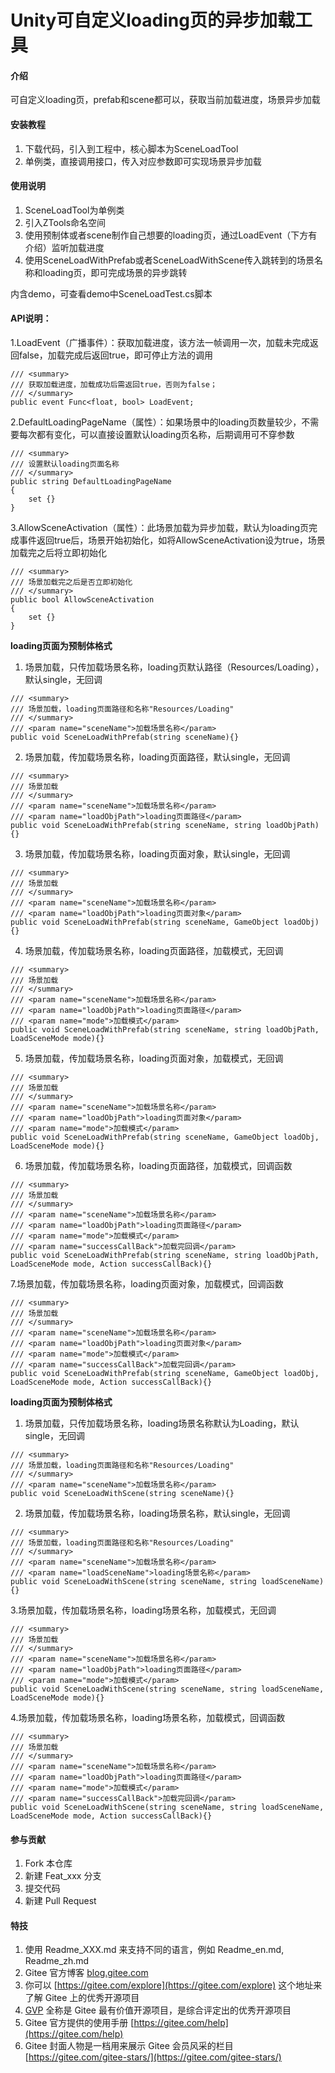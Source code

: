 # Unity可自定义loading页的异步加载工具

#### 介绍
可自定义loading页，prefab和scene都可以，获取当前加载进度，场景异步加载


#### 安装教程

1.  下载代码，引入到工程中，核心脚本为SceneLoadTool
2.  单例类，直接调用接口，传入对应参数即可实现场景异步加载

#### 使用说明
1.  SceneLoadTool为单例类
2.  引入ZTools命名空间
3.  使用预制体或者scene制作自己想要的loading页，通过LoadEvent（下方有介绍）监听加载进度
4.  使用SceneLoadWithPrefab或者SceneLoadWithScene传入跳转到的场景名称和loading页，即可完成场景的异步跳转

内含demo，可查看demo中SceneLoadTest.cs脚本
#### API说明：

1.LoadEvent（广播事件）：获取加载进度，该方法一帧调用一次，加载未完成返回false，加载完成后返回true，即可停止方法的调用

```
/// <summary>
/// 获取加载进度，加载成功后需返回true，否则为false；
/// </summary>
public event Func<float, bool> LoadEvent;
```
2.DefaultLoadingPageName（属性）：如果场景中的loading页数量较少，不需要每次都有变化，可以直接设置默认loading页名称，后期调用可不穿参数

```
/// <summary>
/// 设置默认loading页面名称
/// </summary>
public string DefaultLoadingPageName
{
    set {}
}
```
3.AllowSceneActivation（属性）：此场景加载为异步加载，默认为loading页完成事件返回true后，场景开始初始化，如将AllowSceneActivation设为true，场景加载完之后将立即初始化

```
/// <summary>
/// 场景加载完之后是否立即初始化
/// </summary>
public bool AllowSceneActivation
{
    set {}
}
```



 **loading页面为预制体格式** 
1. 场景加载，只传加载场景名称，loading页默认路径（Resources/Loading），默认single，无回调
```
/// <summary>
/// 场景加载，loading页面路径和名称"Resources/Loading"
/// </summary>
/// <param name="sceneName">加载场景名称</param>
public void SceneLoadWithPrefab(string sceneName){}
```

2.  场景加载，传加载场景名称，loading页面路径，默认single，无回调
```
/// <summary>
/// 场景加载
/// </summary>
/// <param name="sceneName">加载场景名称</param>
/// <param name="loadObjPath">loading页面路径</param>
public void SceneLoadWithPrefab(string sceneName, string loadObjPath){}
```

3.  场景加载，传加载场景名称，loading页面对象，默认single，无回调
```
/// <summary>
/// 场景加载
/// </summary>
/// <param name="sceneName">加载场景名称</param>
/// <param name="loadObjPath">loading页面对象</param>
public void SceneLoadWithPrefab(string sceneName, GameObject loadObj){}
```

4. 场景加载，传加载场景名称，loading页面路径，加载模式，无回调
```
/// <summary>
/// 场景加载
/// </summary>
/// <param name="sceneName">加载场景名称</param>
/// <param name="loadObjPath">loading页面路径</param>
/// <param name="mode">加载模式</param>
public void SceneLoadWithPrefab(string sceneName, string loadObjPath, LoadSceneMode mode){}
```

5. 场景加载，传加载场景名称，loading页面对象，加载模式，无回调
```
/// <summary>
/// 场景加载
/// </summary>
/// <param name="sceneName">加载场景名称</param>
/// <param name="loadObjPath">loading页面对象</param>
/// <param name="mode">加载模式</param>
public void SceneLoadWithPrefab(string sceneName, GameObject loadObj, LoadSceneMode mode){}
```

6. 场景加载，传加载场景名称，loading页面路径，加载模式，回调函数
```
/// <summary>
/// 场景加载
/// </summary>
/// <param name="sceneName">加载场景名称</param>
/// <param name="loadObjPath">loading页面路径</param>
/// <param name="mode">加载模式</param>
/// <param name="successCallBack">加载完回调</param>
public void SceneLoadWithPrefab(string sceneName, string loadObjPath, LoadSceneMode mode, Action successCallBack){}
```

7.场景加载，传加载场景名称，loading页面对象，加载模式，回调函数
```
/// <summary>
/// 场景加载
/// </summary>
/// <param name="sceneName">加载场景名称</param>
/// <param name="loadObjPath">loading页面对象</param>
/// <param name="mode">加载模式</param>
/// <param name="successCallBack">加载完回调</param>
public void SceneLoadWithPrefab(string sceneName, GameObject loadObj, LoadSceneMode mode, Action successCallBack){}
```

 **loading页面为预制体格式** 

1. 场景加载，只传加载场景名称，loading场景名称默认为Loading，默认single，无回调
```
/// <summary>
/// 场景加载，loading页面路径和名称"Resources/Loading"
/// </summary>
/// <param name="sceneName">加载场景名称</param>
public void SceneLoadWithScene(string sceneName){}
```

2. 场景加载，传加载场景名称，loading场景名称，默认single，无回调
```
/// <summary>
/// 场景加载，loading页面路径和名称"Resources/Loading"
/// </summary>
/// <param name="sceneName">加载场景名称</param>
/// <param name="loadSceneName">loading场景名称</param>
public void SceneLoadWithScene(string sceneName, string loadSceneName){}
```

3.场景加载，传加载场景名称，loading场景名称，加载模式，无回调
```
/// <summary>
/// 场景加载
/// </summary>
/// <param name="sceneName">加载场景名称</param>
/// <param name="loadObjPath">loading页面路径</param>
/// <param name="mode">加载模式</param>
public void SceneLoadWithScene(string sceneName, string loadSceneName, LoadSceneMode mode){}
```

4.场景加载，传加载场景名称，loading场景名称，加载模式，回调函数
```
/// <summary>
/// 场景加载
/// </summary>
/// <param name="sceneName">加载场景名称</param>
/// <param name="loadObjPath">loading页面路径</param>
/// <param name="mode">加载模式</param>
/// <param name="successCallBack">加载完回调</param>
public void SceneLoadWithScene(string sceneName, string loadSceneName, LoadSceneMode mode, Action successCallBack){}
```






#### 参与贡献

1.  Fork 本仓库
2.  新建 Feat_xxx 分支
3.  提交代码
4.  新建 Pull Request


#### 特技

1.  使用 Readme\_XXX.md 来支持不同的语言，例如 Readme\_en.md, Readme\_zh.md
2.  Gitee 官方博客 [blog.gitee.com](https://blog.gitee.com)
3.  你可以 [https://gitee.com/explore](https://gitee.com/explore) 这个地址来了解 Gitee 上的优秀开源项目
4.  [GVP](https://gitee.com/gvp) 全称是 Gitee 最有价值开源项目，是综合评定出的优秀开源项目
5.  Gitee 官方提供的使用手册 [https://gitee.com/help](https://gitee.com/help)
6.  Gitee 封面人物是一档用来展示 Gitee 会员风采的栏目 [https://gitee.com/gitee-stars/](https://gitee.com/gitee-stars/)

